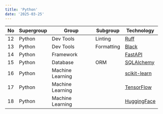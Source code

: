 ```yaml
---
title: 'Python'
date: '2025-03-25'
---
```


| No  | Supergroup | Group            | Subgroup   | Technology                                |
| --- | ---------- | ---------------- | ---------- | ----------------------------------------- |
| 12  | Python     | Dev Tools        | Linting    | [Ruff][ruff]                              |
| 13  | Python     | Dev Tools        | Formatting | [Black][black]                            |
| 14  | Python     | Framework        |            | [FastAPI][fastapi]                        |
| 15  | Python     | Database         | ORM        | [SQLAlchemy](https://www.sqlalchemy.org/) |
| 16  | Python     | Machine Learning |            | [scikit-learn][scikit-learn]              |
| 17  | Python     | Machine Learning |            | [TensorFlow][tensorflow]                  |
| 18  | Python     | Machine Learning |            | [HuggingFace](https://huggingface.co/)    |

[black]: https://black.readthedocs.io/en/stable/
[fastapi]: https://fastapi.tiangolo.com/
[ruff]: https://docs.astral.sh/ruff/
[scikit-learn]: https://scikit-learn.org/
[tensorflow]: https://www.tensorflow.org/
